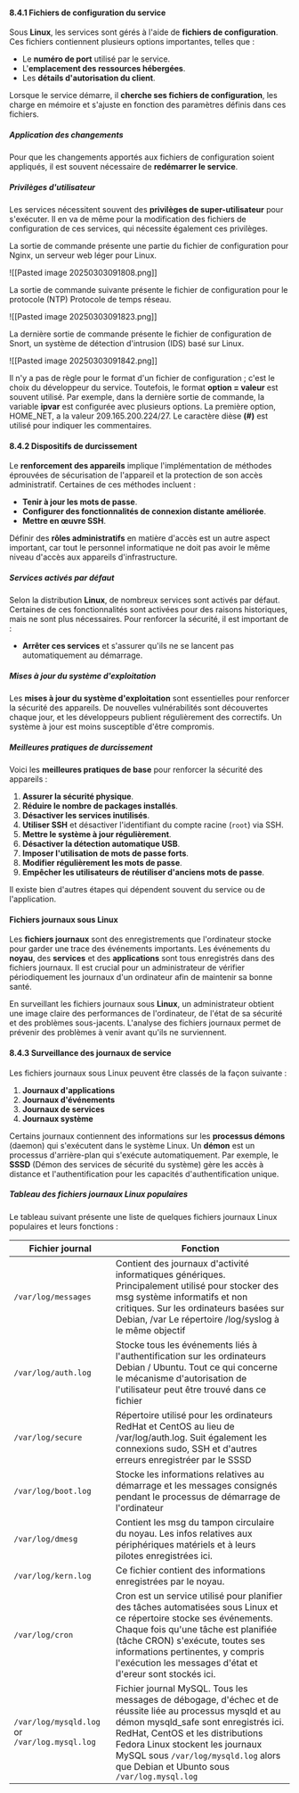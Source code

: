 #### 8.4.1 Fichiers de configuration du service

Sous **Linux**, les services sont gérés à l'aide de **fichiers de configuration**. Ces fichiers contiennent plusieurs options importantes, telles que :

- Le **numéro de port** utilisé par le service.
- L'**emplacement des ressources hébergées**.
- Les **détails d'autorisation du client**.

Lorsque le service démarre, il **cherche ses fichiers de configuration**, les charge en mémoire et s'ajuste en fonction des paramètres définis dans ces fichiers.
##### Application des changements
Pour que les changements apportés aux fichiers de configuration soient appliqués, il est souvent nécessaire de **redémarrer le service**.
##### Privilèges d'utilisateur
Les services nécessitent souvent des **privilèges de super-utilisateur** pour s'exécuter. Il en va de même pour la modification des fichiers de configuration de ces services, qui nécessite également ces privilèges.

La sortie de commande présente une partie du fichier de configuration pour Nginx, un serveur web léger pour Linux.

![[Pasted image 20250303091808.png]]

La sortie de commande suivante présente le fichier de configuration pour le protocole (NTP) Protocole de temps réseau.

![[Pasted image 20250303091823.png]]

La dernière sortie de commande présente le fichier de configuration de Snort, un système de détection d'intrusion (IDS) basé sur Linux.

![[Pasted image 20250303091842.png]]

Il n'y a pas de règle pour le format d'un fichier de configuration ; c'est le choix du développeur du service. Toutefois, le format **option = valeur** est souvent utilisé. Par exemple, dans la dernière sortie de commande, la variable **ipvar** est configurée avec plusieurs options. La première option, HOME_NET, a la valeur 209.165.200.224/27. Le caractère dièse **(#)** est utilisé pour indiquer les commentaires.

#### 8.4.2 Dispositifs de durcissement

Le **renforcement des appareils** implique l'implémentation de méthodes éprouvées de sécurisation de l'appareil et la protection de son accès administratif. Certaines de ces méthodes incluent :

- **Tenir à jour les mots de passe**.
- **Configurer des fonctionnalités de connexion distante améliorée**.
- **Mettre en œuvre SSH**.

Définir des **rôles administratifs** en matière d'accès est un autre aspect important, car tout le personnel informatique ne doit pas avoir le même niveau d'accès aux appareils d'infrastructure.

##### Services activés par défaut

Selon la distribution **Linux**, de nombreux services sont activés par défaut. Certaines de ces fonctionnalités sont activées pour des raisons historiques, mais ne sont plus nécessaires. Pour renforcer la sécurité, il est important de :

- **Arrêter ces services** et s'assurer qu'ils ne se lancent pas automatiquement au démarrage.

##### Mises à jour du système d'exploitation

Les **mises à jour du système d'exploitation** sont essentielles pour renforcer la sécurité des appareils. De nouvelles vulnérabilités sont découvertes chaque jour, et les développeurs publient régulièrement des correctifs. Un système à jour est moins susceptible d'être compromis.

##### Meilleures pratiques de durcissement

Voici les **meilleures pratiques de base** pour renforcer la sécurité des appareils :

1. **Assurer la sécurité physique**.
2. **Réduire le nombre de packages installés**.
3. **Désactiver les services inutilisés**.
4. **Utiliser SSH** et désactiver l'identifiant du compte racine (`root`) via SSH.
5. **Mettre le système à jour régulièrement**.
6. **Désactiver la détection automatique USB**.
7. **Imposer l'utilisation de mots de passe forts**.
8. **Modifier régulièrement les mots de passe**.
9. **Empêcher les utilisateurs de réutiliser d'anciens mots de passe**.

Il existe bien d'autres étapes qui dépendent souvent du service ou de l'application.

#### Fichiers journaux sous Linux

Les **fichiers journaux** sont des enregistrements que l'ordinateur stocke pour garder une trace des événements importants. Les événements du **noyau**, des **services** et des **applications** sont tous enregistrés dans des fichiers journaux. Il est crucial pour un administrateur de vérifier périodiquement les journaux d'un ordinateur afin de maintenir sa bonne santé.

En surveillant les fichiers journaux sous **Linux**, un administrateur obtient une image claire des performances de l'ordinateur, de l'état de sa sécurité et des problèmes sous-jacents. L'analyse des fichiers journaux permet de prévenir des problèmes à venir avant qu'ils ne surviennent.

#### 8.4.3 Surveillance des journaux de service

Les fichiers journaux sous Linux peuvent être classés de la façon suivante :

1. **Journaux d'applications**
2. **Journaux d'événements**
3. **Journaux de services**
4. **Journaux système**

Certains journaux contiennent des informations sur les **processus démons** (daemon) qui s'exécutent dans le système Linux. Un **démon** est un processus d'arrière-plan qui s'exécute automatiquement. Par exemple, le **SSSD** (Démon des services de sécurité du système) gère les accès à distance et l'authentification pour les capacités d'authentification unique.

##### Tableau des fichiers journaux Linux populaires

Le tableau suivant présente une liste de quelques fichiers journaux Linux populaires et leurs fonctions :

| Fichier journal                                | Fonction                                                                                                                                                                                                                                                                                                         |
| ---------------------------------------------- | ---------------------------------------------------------------------------------------------------------------------------------------------------------------------------------------------------------------------------------------------------------------------------------------------------------------- |
| `/var/log/messages`                            | Contient des journaux d'activité informatiques génériques. Principalement utilisé pour stocker des msg système informatifs et non critiques. Sur les ordinateurs basées sur Debian, /var Le répertoire /log/syslog à le même objectif                                                                            |
| `/var/log/auth.log`                            | Stocke tous les événements liés à l'authentification sur les ordinateurs Debian / Ubuntu. Tout ce qui concerne le mécanisme d'autorisation de l'utilisateur peut être trouvé dans ce fichier                                                                                                                     |
| `/var/log/secure`                              | Répertoire utilisé pour les ordinateurs RedHat et CentOS au lieu de /var/log/auth.log. Suit également les connexions sudo, SSH et d'autres erreurs enregistréer par le SSSD                                                                                                                                      |
| `/var/log/boot.log`                            | Stocke les informations relatives au démarrage et les messages consignés pendant le processus de démarrage de l'ordinateur                                                                                                                                                                                       |
| `/var/log/dmesg`                               | Contient les msg du tampon circulaire du noyau. Les infos relatives aux périphériques matériels et à leurs pilotes enregistrées ici.                                                                                                                                                                             |
| `/var/log/kern.log`                            | Ce fichier contient des informations enregistrées par le noyau.                                                                                                                                                                                                                                                  |
| `/var/log/cron`                                | Cron est un service utilisé pour planifier des tâches automatisées sous Linux et ce répertoire stocke ses événements. Chaque fois qu'une tâche est planifiée (tâche CRON) s'exécute, toutes ses informations pertinentes, y compris l'exécution les messages d'état et d'ereur sont stockés ici.                 |
| `/var/log/mysqld.log`  or `/var/log.mysql.log` | Fichier journal MySQL. Tous les messages de débogage, d'échec et de réussite liée au processus mysqld et au démon mysqld_safe sont enregistrés ici. RedHat, CentOS et les distributions Fedora Linux stockent les journaux MySQL sous `/var/log/mysqld.log` alors que Debian et Ubunto sous `/var/log.mysql.log` |


